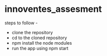 # innoventes_assesment

steps to follow -
* clone the repository
* cd to the cloned repository
* npm install the node modules
* run the app using npm start
